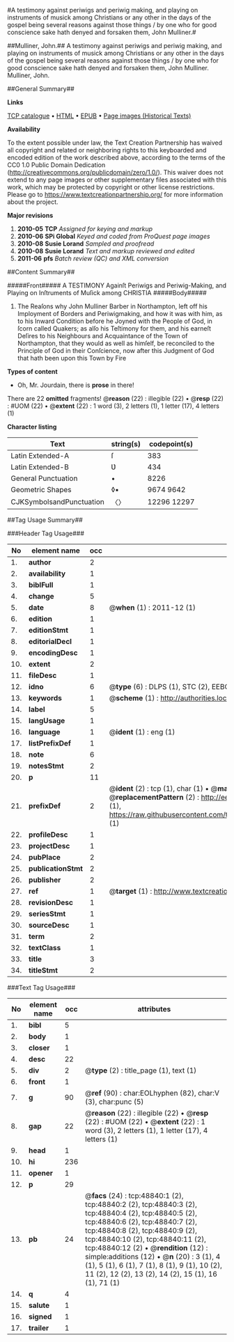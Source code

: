 #A testimony against periwigs and periwig making, and playing on instruments of musick among Christians or any other in the days of the gospel being several reasons against those things / by one who for good conscience sake hath denyed and forsaken them, John Mulliner.#

##Mulliner, John.##
A testimony against periwigs and periwig making, and playing on instruments of musick among Christians or any other in the days of the gospel being several reasons against those things / by one who for good conscience sake hath denyed and forsaken them, John Mulliner.
Mulliner, John.

##General Summary##

**Links**

[TCP catalogue](http://www.ota.ox.ac.uk/tcp/)  • 
[HTML](http://tei.it.ox.ac.uk/tcp/Texts-HTML/free/A51/A51587.html)  • 
[EPUB](http://tei.it.ox.ac.uk/tcp/Texts-EPUB/free/A51/A51587.epub) • 
[Page images (Historical Texts)](https://historicaltexts.jisc.ac.uk/eebo-11770071e)

**Availability**

To the extent possible under law, the Text Creation Partnership has waived all copyright and related or neighboring rights to this keyboarded and encoded edition of the work described above, according to the terms of the CC0 1.0 Public Domain Dedication (http://creativecommons.org/publicdomain/zero/1.0/). This waiver does not extend to any page images or other supplementary files associated with this work, which may be protected by copyright or other license restrictions. Please go to https://www.textcreationpartnership.org/ for more information about the project.

**Major revisions**

1. __2010-05__ __TCP__ *Assigned for keying and markup*
1. __2010-06__ __SPi Global__ *Keyed and coded from ProQuest page images*
1. __2010-08__ __Susie Lorand__ *Sampled and proofread*
1. __2010-08__ __Susie Lorand__ *Text and markup reviewed and edited*
1. __2011-06__ __pfs__ *Batch review (QC) and XML conversion*

##Content Summary##

#####Front#####
A TESTIMONY Againſt Periwigs and Periwig-Making, and Playing on Inſtruments of Muſick among CHRISTIA
#####Body#####

1. The Reaſons why John Mulliner Barber in Northampton, left off his Imployment of Borders and Periwigmaking, and how it was with him, as to his Inward Condition before he Joyned with the People of God, in ſcorn called Quakers; as alſo his Teſtimony for them, and his earneſt Deſires to his Neighbours and Acquaintance of the Town of Northampton, that they would as well as himſelf, be reconciled to the Principle of God in their Conſcience, now after this Judgment of God that hath been upon this Town by Fire

**Types of content**

  * Oh, Mr. Jourdain, there is **prose** in there!

There are 22 **omitted** fragments! 
 @__reason__ (22) : illegible (22)  •  @__resp__ (22) : #UOM (22)  •  @__extent__ (22) : 1 word (3), 2 letters (1), 1 letter (17), 4 letters (1)

**Character listing**


|Text|string(s)|codepoint(s)|
|---|---|---|
|Latin Extended-A|ſ|383|
|Latin Extended-B|Ʋ|434|
|General Punctuation|•|8226|
|Geometric Shapes|◊▪|9674 9642|
|CJKSymbolsandPunctuation|〈〉|12296 12297|

##Tag Usage Summary##

###Header Tag Usage###

|No|element name|occ|attributes|
|---|---|---|---|
|1.|__author__|2||
|2.|__availability__|1||
|3.|__biblFull__|1||
|4.|__change__|5||
|5.|__date__|8| @__when__ (1) : 2011-12 (1)|
|6.|__edition__|1||
|7.|__editionStmt__|1||
|8.|__editorialDecl__|1||
|9.|__encodingDesc__|1||
|10.|__extent__|2||
|11.|__fileDesc__|1||
|12.|__idno__|6| @__type__ (6) : DLPS (1), STC (2), EEBO-CITATION (1), OCLC (1), VID (1)|
|13.|__keywords__|1| @__scheme__ (1) : http://authorities.loc.gov/ (1)|
|14.|__label__|5||
|15.|__langUsage__|1||
|16.|__language__|1| @__ident__ (1) : eng (1)|
|17.|__listPrefixDef__|1||
|18.|__note__|6||
|19.|__notesStmt__|2||
|20.|__p__|11||
|21.|__prefixDef__|2| @__ident__ (2) : tcp (1), char (1)  •  @__matchPattern__ (2) : ([0-9\-]+):([0-9IVX]+) (1), (.+) (1)  •  @__replacementPattern__ (2) : http://eebo.chadwyck.com/downloadtiff?vid=$1&page=$2 (1), https://raw.githubusercontent.com/textcreationpartnership/Texts/master/tcpchars.xml#$1 (1)|
|22.|__profileDesc__|1||
|23.|__projectDesc__|1||
|24.|__pubPlace__|2||
|25.|__publicationStmt__|2||
|26.|__publisher__|2||
|27.|__ref__|1| @__target__ (1) : http://www.textcreationpartnership.org/docs/. (1)|
|28.|__revisionDesc__|1||
|29.|__seriesStmt__|1||
|30.|__sourceDesc__|1||
|31.|__term__|2||
|32.|__textClass__|1||
|33.|__title__|3||
|34.|__titleStmt__|2||


###Text Tag Usage###

|No|element name|occ|attributes|
|---|---|---|---|
|1.|__bibl__|5||
|2.|__body__|1||
|3.|__closer__|1||
|4.|__desc__|22||
|5.|__div__|2| @__type__ (2) : title_page (1), text (1)|
|6.|__front__|1||
|7.|__g__|90| @__ref__ (90) : char:EOLhyphen (82), char:V (3), char:punc (5)|
|8.|__gap__|22| @__reason__ (22) : illegible (22)  •  @__resp__ (22) : #UOM (22)  •  @__extent__ (22) : 1 word (3), 2 letters (1), 1 letter (17), 4 letters (1)|
|9.|__head__|1||
|10.|__hi__|236||
|11.|__opener__|1||
|12.|__p__|29||
|13.|__pb__|24| @__facs__ (24) : tcp:48840:1 (2), tcp:48840:2 (2), tcp:48840:3 (2), tcp:48840:4 (2), tcp:48840:5 (2), tcp:48840:6 (2), tcp:48840:7 (2), tcp:48840:8 (2), tcp:48840:9 (2), tcp:48840:10 (2), tcp:48840:11 (2), tcp:48840:12 (2)  •  @__rendition__ (12) : simple:additions (12)  •  @__n__ (20) : 3 (1), 4 (1), 5 (1), 6 (1), 7 (1), 8 (1), 9 (1), 10 (2), 11 (2), 12 (2), 13 (2), 14 (2), 15 (1), 16 (1), 71 (1)|
|14.|__q__|4||
|15.|__salute__|1||
|16.|__signed__|1||
|17.|__trailer__|1||
